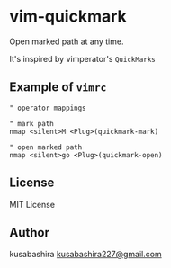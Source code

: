 vim-quickmark
=============

Open marked path at any time.

It's inspired by vimperator's `QuickMarks`

Example of `vimrc`
------------------

```vim
" operator mappings

" mark path
nmap <silent>M <Plug>(quickmark-mark)

" open marked path
nmap <silent>go <Plug>(quickmark-open)
```

License
-------

MIT License

Author
-------

kusabashira <kusabashira227@gmail.com>
